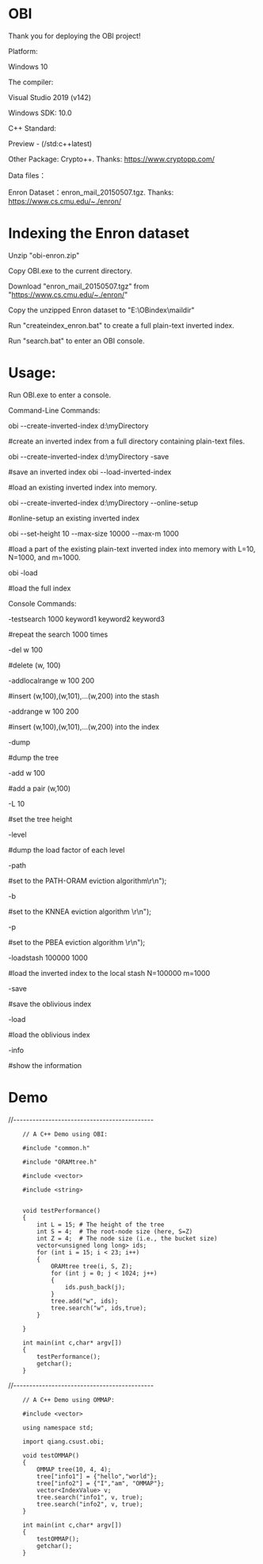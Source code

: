 # OBI
Thank you for deploying the OBI project!

Platform:

  Windows 10

The compiler:

  Visual Studio 2019 (v142)

Windows SDK:
  10.0

C++ Standard:

Preview - (/std:c++latest)

Other Package:
Crypto++. Thanks: https://www.cryptopp.com/

Data files：

   Enron Dataset：enron_mail_20150507.tgz. Thanks: https://www.cs.cmu.edu/~./enron/
   

# Indexing the Enron dataset

Unzip "obi-enron.zip"

Copy OBI.exe to the current directory.

Download "enron_mail_20150507.tgz" from "https://www.cs.cmu.edu/~./enron/"

Copy the unzipped Enron dataset to "E:\OBindex\maildir"

Run "createindex_enron.bat" to create a full plain-text inverted index.

Run "search.bat" to enter an OBI console.

# Usage:
Run OBI.exe to enter a console.

Command-Line Commands:

 obi --create-inverted-index d:\\myDirectory
 
   #create an inverted index from a full directory containing plain-text files.
   
 obi --create-inverted-index d:\\myDirectory -save
 
   #save an inverted index
 obi --load-inverted-index
 
   #load an existing inverted index into memory.
   
 obi --create-inverted-index d:\\myDirectory --online-setup
 
   #online-setup an existing inverted index
   
 obi --set-height 10 --max-size 10000 --max-m 1000
 
   #load a part of the existing plain-text inverted index into memory with L=10, N=1000, and m=1000.
   
 obi -load 
 
   #load the full index

Console Commands:

  -testsearch 1000 keyword1 keyword2 keyword3  
  
  #repeat the search 1000 times
   
  -del w 100
  
  #delete (w, 100)
  
  -addlocalrange w 100 200 
  
  #insert (w,100),(w,101),...(w,200) into the stash
  
  -addrange w 100 200  
  
  #insert (w,100),(w,101),...(w,200) into the index
  
  -dump 
  
  #dump the tree
  
 -add w 100  
 
  #add a pair (w,100)
  
  -L 10 
  
  #set the tree height
  
  -level  
  
  #dump the load factor of each level
  
  -path  
  
  #set to the PATH-ORAM eviction algorithm\r\n");
  
  -b  
  
  #set to the KNNEA eviction algorithm \r\n");
  
  -p  
  
  #set to the PBEA eviction algorithm \r\n");
  
  -loadstash 100000 1000 
  
  #load the inverted index to the local stash N=100000 m=1000
  
  -save  
  
  #save the oblivious index
  
  -load  
  
  #load the oblivious index
  
  -info  
  
  #show the information
  
  # Demo
//--------------------------------------------

		// A C++ Demo using OBI:
		
		#include "common.h"
		
		#include "ORAMtree.h"
		
		#include <vector>
		
		#include <string>


		void testPerformance()
		{
			int L = 15; # The height of the tree
			int S = 4;  # The root-node size (here, S=Z)
			int Z = 4;  # The node size (i.e., the bucket size)
			vector<unsigned long long> ids;
			for (int i = 15; i < 23; i++)
			{
				ORAMtree tree(i, S, Z);
				for (int j = 0; j < 1024; j++)
				{
					ids.push_back(j);
				}
				tree.add("w", ids);
				tree.search("w", ids,true);
			}

		}

		int main(int c,char* argv[])
		{
			testPerformance(); 
			getchar();
		}

//--------------------------------------------

		// A C++ Demo using OMMAP:
		
		#include <vector>
		
		using namespace std;
		
		import qiang.csust.obi;

		void testOMMAP()
		{
			OMMAP tree(10, 4, 4);
			tree["info1"] = {"hello","world"};
			tree["info2"] = {"I","am", "OMMAP"};
			vector<IndexValue> v;
			tree.search("info1", v, true);
			tree.search("info2", v, true);
		}

		int main(int c,char* argv[])
		{
			testOMMAP();
			getchar();
		}













